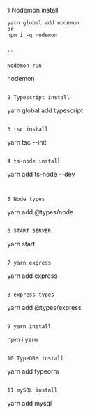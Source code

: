 1 Nodemon install

```
yarn global add nodemon
or
npm i -g nodemon
```

```

``

Nodemon run

```

nodemon

```

2 Typescript install

```

yarn global add typescript

```

3 tsc install

```

yarn tsc --init

```

4 ts-node install

```

yarn add ts-node --dev

```


5 Node types

```

yarn add @types/node

```

6 START SERVER

```

yarn start

```

7 yarn express

```

yarn add express

```

8 express types

```

yarn add @types/express

```

9 yarn install
```

npm i yarn

```

10 TypeORM install

```

yarn add typeorm

```

11 mySQL install

```

yarn add mysql

```

```
